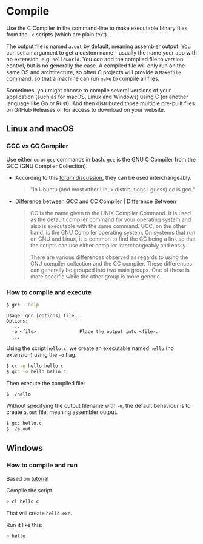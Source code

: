 # Compile 

Use the C Compiler in the command-line to make executable binary files from the `.c` scripts (which are plain text). 

The output file is named `a.out` by default, meaning assembler output. You can set an argument to get a custom name - usually the name your app with no extension, e.g. `helloworld`.
You _can_ add the compiled file to version control, but is no generally the case. A compiled file will only run on the same OS and archtitecture, so often C projects will provide a `Makefile` command, so that a machine can run `make` to compile all files.

Sometimes, you might choose to compile several versions of your application (such as for macOS, Linux and Windows) using C (or another language like Go or Rust). And then distributed those multiple pre-built files on GitHub Releases or for access to download on your website.


## Linux and macOS

### GCC vs CC Compiler

Use either `cc` or `gcc` commands in bash. `gcc` is the GNU C Compiler from the GCC (GNU Compiler Collection).

- According to this [forum discussion](https://ubuntuforums.org/showthread.php?t=1161860), they can be used interchangeably.
    > "In Ubuntu (and most other Linux distributions I guess) cc is gcc."
- [Difference between GCC and CC Compiler | Difference Between](http://www.differencebetween.net/technology/software-technology/difference-between-gcc-and-cc-compiler/#ixzz57An6TmIQ)
    > CC is the name given to the UNIX Compiler Command. It is used as the default compiler command for your operating system and also is executable with the same command. GCC, on the other hand, is the GNU Compiler operating system. On systems that run on GNU and Linux, it is common to find the CC being a link so that the scripts can use either compiler interchangeably and easily.
    >
    > There are various differences observed as regards to using the GNU compiler collection and the CC compiler. These differences can generally be grouped into two main groups. One of these is more specific while the other group is more generic.

### How to compile and execute

```bash
$ gcc --help
```
```
Usage: gcc [options] file...
Options:
  ...
  -o <file>                Place the output into <file>.
  ...
```

Using the script `hello.c`, we create an executable named `hello` (no extension) using the `-o` flag.

```bash
$ cc -o hello hello.c
$ gcc -o hello hello.c
```

Then execute the compiled file:

```bash
$ ./hello
```

Without specifying the output filename with `-o`, the default behaviour is to create `a.out` file, meaning assembler output.

```bash
$ gcc hello.c
$ ./a.out
```


## Windows

### How to compile and run

Based on [tutorial](https://docs.microsoft.com/en-us/cpp/build/walkthrough-compile-a-c-program-on-the-command-line?view=vs-2019)

Compile the script.

```sh
> cl hello.c
```

That will create `hello.exe`.

Run it like this:

```sh
> hello
```

